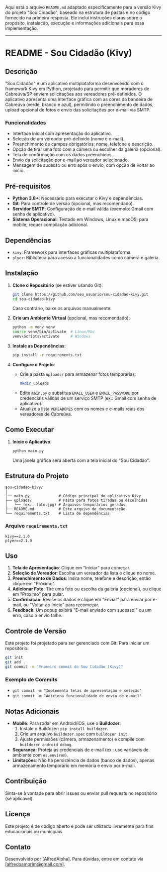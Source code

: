 Aqui está o arquivo `README.md` adaptado especificamente para a versão Kivy do projeto "Sou Cidadão", baseado na estrutura de pastas e no código fornecido na primeira resposta. Ele inclui instruções claras sobre o propósito, instalação, execução e informações adicionais para essa implementação.

---

# README - Sou Cidadão (Kivy)

## Descrição
"Sou Cidadão" é um aplicativo multiplataforma desenvolvido com o framework Kivy em Python, projetado para permitir que moradores de Cabreúva/SP enviem solicitações aos vereadores pré-definidos. O aplicativo apresenta uma interface gráfica com as cores da bandeira de Cabreúva (verde, branco e azul), permitindo o preenchimento de dados, upload opcional de fotos e envio das solicitações por e-mail via SMTP.

### Funcionalidades
- Interface inicial com apresentação do aplicativo.
- Seleção de um vereador pré-definido (nome e e-mail).
- Preenchimento de campos obrigatórios: nome, telefone e descrição.
- Opção de tirar uma foto com a câmera ou escolher da galeria (opcional).
- Tela de confirmação com os dados preenchidos.
- Envio da solicitação por e-mail ao vereador selecionado.
- Mensagem de sucesso ou erro após o envio, com opção de voltar ao início.

## Pré-requisitos
- **Python 3.8+**: Necessário para executar o Kivy e dependências.
- **Git**: Para controle de versão (opcional, mas recomendado).
- **Servidor SMTP**: Configuração de e-mail válida (exemplo: Gmail com senha de aplicativo).
- **Sistema Operacional**: Testado em Windows, Linux e macOS; para mobile, requer compilação adicional.

## Dependências
- `kivy`: Framework para interfaces gráficas multiplataforma.
- `plyer`: Biblioteca para acesso a funcionalidades como câmera e galeria.

## Instalação
1. **Clone o Repositório** (se estiver usando Git):
   ```bash
   git clone https://github.com/seu_usuario/sou-cidadao-kivy.git
   cd sou-cidadao-kivy
   ```
   Caso contrário, baixe os arquivos manualmente.

2. **Crie um Ambiente Virtual** (opcional, mas recomendado):
   ```bash
   python -m venv venv
   source venv/bin/activate  # Linux/Mac
   venv\Scripts\activate     # Windows
   ```

3. **Instale as Dependências**:
   ```bash
   pip install -r requirements.txt
   ```

4. **Configure o Projeto**:
   - Crie a pasta `uploads/` para armazenar fotos temporárias:
     ```bash
     mkdir uploads
     ```
   - Edite `main.py` e substitua `EMAIL_USER` e `EMAIL_PASSWORD` por credenciais válidas de um serviço SMTP (ex.: Gmail com senha de aplicativo).
   - Atualize a lista `VEREADORES` com os nomes e e-mails reais dos vereadores de Cabreúva.

## Como Executar
1. **Inicie o Aplicativo**:
   ```bash
   python main.py
   ```
   Uma janela gráfica será aberta com a tela inicial do "Sou Cidadão".

## Estrutura do Projeto
```
sou-cidadao-kivy/
│
├── main.py             # Código principal do aplicativo Kivy
├── uploads/            # Pasta para fotos tiradas ou escolhidas
│   └── (ex.: foto.jpg) # Arquivos temporários gerados
├── README.md           # Este arquivo de documentação
└── requirements.txt    # Lista de dependências
```

### Arquivo `requirements.txt`
```
kivy==2.1.0
plyer==2.1.0
```

## Uso
1. **Tela de Apresentação**: Clique em "Iniciar" para começar.
2. **Seleção de Vereador**: Escolha um vereador da lista e clique no nome.
3. **Preenchimento de Dados**: Insira nome, telefone e descrição, então clique em "Próximo".
4. **Adicionar Foto**: Tire uma foto ou escolha da galeria (opcional), ou clique em "Próximo" para pular.
5. **Confirmação**: Revise os dados e clique em "Enviar" para enviar por e-mail, ou "Voltar ao Início" para recomeçar.
6. **Feedback**: Um popup exibirá "E-mail enviado com sucesso!" ou um erro, caso o envio falhe.

## Controle de Versão
Este projeto foi projetado para ser gerenciado com Git. Para iniciar um repositório:
```bash
git init
git add .
git commit -m "Primeiro commit do Sou Cidadão (Kivy)"
```

### Exemplo de Commits
- `git commit -m "Implementa telas de apresentação e seleção"`
- `git commit -m "Adiciona funcionalidade de envio de e-mail"`

## Notas Adicionais
- **Mobile**: Para rodar em Android/iOS, use o **Buildozer**:
  1. Instale o Buildozer: `pip install buildozer`.
  2. Crie um arquivo `buildozer.spec` com `buildozer init`.
  3. Ajuste permissões (câmera, armazenamento) e compile com `buildozer android debug`.
- **Segurança**: Proteja as credenciais de e-mail (ex.: use variáveis de ambiente com `os.environ`).
- **Limitações**: Não há persistência de dados (banco de dados), apenas armazenamento temporário em memória e envio por e-mail.

## Contribuição
Sinta-se à vontade para abrir issues ou enviar pull requests no repositório (se aplicável).

## Licença
Este projeto é de código aberto e pode ser utilizado livremente para fins educacionais ou municipais.

## Contato
Desenvolvido por [AlfredAlpha]. Para dúvidas, entre em contato via [alfredoamorim@gmail.com].

